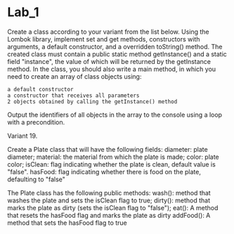 # Lab_1
Create a class according to your variant from the list below.
Using the Lombok library, implement set and get methods, constructors with arguments, a default constructor, and a overridden toString() method.
The created class must contain a public static method getInstance() and a static field "instance", the value of which will be returned by the getInstance method.
In the class, you should also write a main method, in which you need to create an array of class objects using:

	a default constructor
	a constructor that receives all parameters
	2 objects obtained by calling the getInstance() method
Output the identifiers of all objects in the array to the console using a loop with a precondition.

Variant 19.

Create a Plate class that will have the following fields:
diameter: plate diameter;
material: the material from which the plate is made;
color: plate color;
isClean: flag indicating whether the plate is clean, default value is "false".
hasFood: flag indicating whether there is food on the plate, defaulting to "false"

The Plate class has the following public methods:
wash(): method that washes the plate and sets the isClean flag to true;
dirty(): method that marks the plate as dirty (sets the isClean flag to "false");
eat(): A method that resets the hasFood flag and marks the plate as dirty
addFood(): A method that sets the hasFood flag to true
